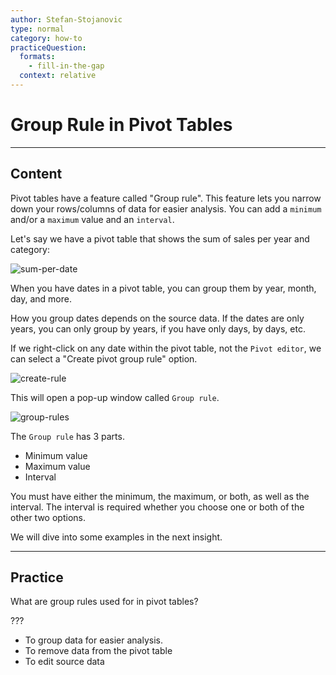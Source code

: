 ```yaml
---
author: Stefan-Stojanovic
type: normal
category: how-to
practiceQuestion:
  formats:
    - fill-in-the-gap
  context: relative
---
```


# Group Rule in Pivot Tables


---

## Content

Pivot tables have a feature called "Group rule". This feature lets you narrow down your rows/columns of data for easier analysis. You can add a `minimum` and/or a `maximum` value and an `interval`.

Let's say we have a pivot table that shows the sum of sales per year and category:

![sum-per-date](https://img.enkipro.com/24a1beda6708662699c2d33f68312a66.png)

When you have dates in a pivot table, you can group them by year, month, day, and more. 

How you group dates depends on the source data. If the dates are only years, you can only group by years, if you have only days, by days, etc.

If we right-click on any date within the pivot table, not the `Pivot editor`, we can select a "Create pivot group rule" option.

![create-rule](https://img.enkipro.com/025eb3d684ce58cc9a3dd2f3a60f973d.png)

This will open a pop-up window called `Group rule`.

![group-rules](https://img.enkipro.com/27410ba0b4718716ce202df5d4d45276.png)

The `Group rule` has 3 parts.

- Minimum value
- Maximum value
- Interval

You must have either the minimum, the maximum, or both, as well as the interval. The interval is required whether you choose one or both of the other two options.

We will dive into some examples in the next insight.


---

## Practice

What are group rules used for in pivot tables?

???

- To group data for easier analysis.
- To remove data from the pivot table
- To edit source data
